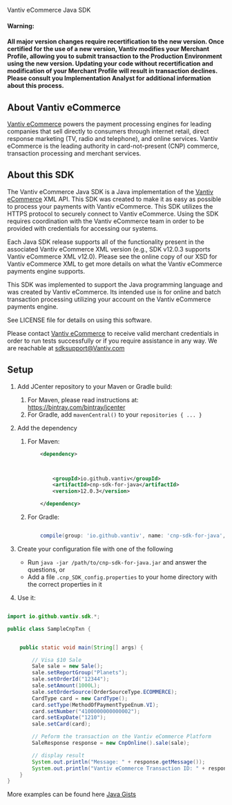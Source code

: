 Vantiv eCommerce Java SDK

#### Warning:
#### All major version changes require recertification to the new version. Once certified for the use of a new version, Vantiv modifies your Merchant Profile, allowing you to submit transaction to the Production Environment using the new version. Updating your code without recertification and modification of your Merchant Profile will result in transaction declines. Please consult you Implementation Analyst for additional information about this process.
About Vantiv eCommerce
------------
[Vantiv eCommerce](https://developer.vantiv.com/community/ecommerce) powers the payment processing engines for leading companies that sell directly to consumers through  internet retail, direct response marketing (TV, radio and telephone), and online services. Vantiv eCommerce is the leading authority in card-not-present (CNP) commerce, transaction processing and merchant services.


About this SDK
--------------
The Vantiv eCommerce Java SDK is a Java implementation of the [Vantiv eCommerce](https://developer.vantiv.com/community/ecommerce) XML API. This SDK was created to make it as easy as possible to process your payments with Vantiv eCommerce. This SDK utilizes the HTTPS protocol to securely connect to Vantiv eCommerce. Using the SDK requires coordination with the Vantiv eCommerce team in order to be provided with credentials for accessing our systems.

Each Java SDK release supports all of the functionality present in the associated Vantiv eCommerce XML version (e.g., SDK v12.0.3 supports Vantiv eCommerce XML v12.0). Please see the online copy of our XSD for Vantiv eCommerce XML to get more details on what the Vantiv eCommerce payments engine supports.

This SDK was implemented to support the Java programming language and was created by Vantiv eCommerce. Its intended use is for online and batch transaction processing utilizing your account on the Vantiv eCommerce payments engine.

See LICENSE file for details on using this software.

Please contact [Vantiv eCommerce](https://developer.vantiv.com/community/ecommerce) to receive valid merchant credentials in order to run tests successfully or if you require assistance in any way.  We are reachable at sdksupport@Vantiv.com

Setup
-----

1. Add JCenter repository to your Maven or Gradle build:
	1. For Maven, please read instructions at: https://bintray.com/bintray/jcenter
	2. For Gradle, add `mavenCentral()` to your `repositories { ... }`
2. Add the dependency
    1. For Maven:
        ```xml
            <dependency>

        

                <groupId>io.github.vantiv</groupId>
                <artifactId>cnp-sdk-for-java</artifactId>
                <version>12.0.3</version>

            </dependency>
        ```

    2. For Gradle:
        ```groovy

            compile(group: 'io.github.vantiv', name: 'cnp-sdk-for-java', version: '12.0.3')

        ```
        
3. Create your configuration file with one of the following
    * Run `java -jar /path/to/cnp-sdk-for-java.jar` and answer the questions, or
    * Add a file `.cnp_SDK_config.properties` to your home directory with the correct properties in it
4. Use it:

```java

import io.github.vantiv.sdk.*;

public class SampleCnpTxn {


    public static void main(String[] args) {

        // Visa $10 Sale
        Sale sale = new Sale();
        sale.setReportGroup("Planets");
        sale.setOrderId("12344");
        sale.setAmount(1000L);
        sale.setOrderSource(OrderSourceType.ECOMMERCE);
        CardType card = new CardType();
        card.setType(MethodOfPaymentTypeEnum.VI);
        card.setNumber("4100000000000002");
        card.setExpDate("1210");
        sale.setCard(card);

        // Peform the transaction on the Vantiv eCommerce Platform
        SaleResponse response = new CnpOnline().sale(sale);

        // display result
        System.out.println("Message: " + response.getMessage());
        System.out.println("Vantiv eCommerce Transaction ID: " + response.getCnpTxnId());
    }
}
```


More examples can be found here [Java Gists](https://gist.github.com/VantivSDK)

